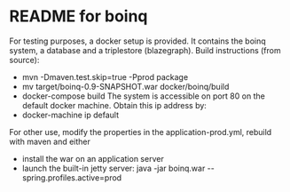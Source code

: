 README for boinq
==========================
For testing purposes, a docker setup is provided. It contains the boinq system, a database and a triplestore (blazegraph).
Build instructions (from source):
* mvn -Dmaven.test.skip=true -Pprod package
* mv target/boinq-0.9-SNAPSHOT.war docker/boinq/build
* docker-compose build
The system is accessible on port 80 on the default docker machine. Obtain this ip address by:
* docker-machine ip default

For other use, modify the properties in the application-prod.yml, rebuild with maven and either
* install the war on an application server
* launch the built-in jetty server: java -jar boinq.war --spring.profiles.active=prod
